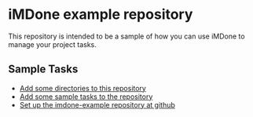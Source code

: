 iMDone example repository
====
This repository is intended to be a sample of how you can use iMDone to manage your project tasks.

Sample Tasks
----
- [Add some directories to this repository](#done:0)
- [Add some sample tasks to the repository](#doing:0)
- [Set up the imdone-example repository at github](#done:10)
